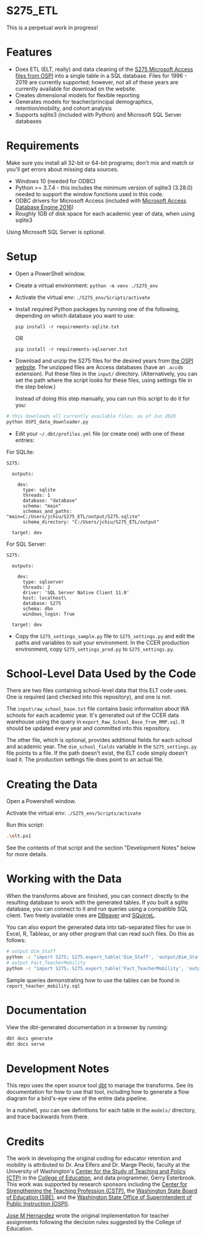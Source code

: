 
S275_ETL
========

This is a perpetual work in progress!

# Features

- Does ETL (ELT, really) and data cleaning of the [S275 Microsoft Access files from OSPI](https://www.k12.wa.us/safs-database-files) into a single table in a SQL database.
  Files for 1996 - 2019 are currently supported; however, not all of these years are currently available for download on the website.
- Creates dimensional models for flexible reporting
- Generates models for teacher/principal demographics, retention/mobility, and cohort analysis
- Supports sqlite3 (included with Python) and Microsoft SQL Server databases

# Requirements

Make sure you install all 32-bit or 64-bit programs; don't mix and match or you'll get errors about missing data sources.

- Windows 10 (needed for ODBC)
- Python >= 3.7.4 - this includes the minimum version of sqlite3 (3.28.0) needed to support the window functions used in this code.
- ODBC drivers for Microsoft Access (included with [Microsoft Access Database Engine 2016](https://www.microsoft.com/en-us/download/details.aspx?id=54920))
- Roughly 1GB of disk space for each academic year of data, when using sqlite3

Using Microsoft SQL Server is optional.

# Setup

- Open a PowerShell window.

- Create a virtual environment: `python -m venv ./S275_env`

- Activate the virtual env: `./S275_env/Scripts/activate`

- Install required Python packages by running one of the following,
  depending on which database you want to use:

  `pip install -r requirements-sqlite.txt`

  OR

  `pip install -r requirements-sqlserver.txt`

- Download and unzip the S275 files for the desired years from [the OSPI website](https://www.k12.wa.us/safs-database-files).
  The unzipped files are Access databases (have an `.accdb` extension). Put these files
  in the `input/` directory. (Alternatively, you can set the path where the script looks for these files,
  using settings file in the step below.)

  Instead of doing this step manually, you can run this script to do it for you:

```sh
# this downloads all currently available files, as of Jun 2020
python OSPI_data_downloader.py
```

- Edit your `~/.dbt/profiles.yml` file (or create one) with one of these entries:

For SQLite:

```
S275:

  outputs:

    dev:
      type: sqlite
      threads: 1
      database: "database"
      schema: "main"
      schemas_and_paths: "main=C:/Users/jchiu/S275_ETL/output/S275.sqlite"
      schema_directory: "C:/Users/jchiu/S275_ETL/output"

  target: dev
```

For SQL Server:

```
S275:

  outputs:

    dev:
      type: sqlserver
      threads: 2
      driver: 'SQL Server Native Client 11.0'
      host: localhost\
      database: S275
      schema: dbo
      windows_login: True

  target: dev
```

- Copy the `S275_settings_sample.py` file to `S275_settings.py` and edit the paths and variables to suit
  your environment. In the CCER production environment, copy `S275_settings_prod.py` to
  `S275_settings.py`.

# School-Level Data Used by the Code

There are two files containing school-level data that this ELT code uses. One is required
(and checked into this repository), and one is not.

The `input\raw_school_base.txt` file contains basic information about WA schools for each
academic year. It's generated out of the CCER data warehouse using the query in
`export_Raw_School_Base_from_RMP.sql`. It should be updated every year and committed into
this repository.

The other file, which is optional, provides additional fields for each school and
academic year. The `dim_school_fields` variable in the `S275_settings.py` file
points to a file. If the path doesn't exist, the ELT code simply doesn't load it. The
production settings file does point to an actual file.

# Creating the Data

Open a Powershell window.

Activate the virtual env: `./S275_env/Scripts/activate`

Run this script:

```sh
.\elt.ps1
```

See the contents of that script and the section "Development Notes" below for more details.

# Working with the Data

When the transforms above are finished, you can connect directly to the resulting
database to work with the generated tables. If you built a sqlite database, you
can connect to it and run queries using a compatible SQL client. Two freely
available ones are [DBeaver](https://dbeaver.io/) and
[SQuirreL](http://squirrel-sql.sourceforge.net/).

You can also export the generated data into tab-separated files for use in
Excel, R, Tableau, or any other program that can read such files. Do this as follows:

```sh
# output Dim_Staff
python -c "import S275; S275.export_table('Dim_Staff', 'output/Dim_Staff.txt')"
# output Fact_TeacherMobility
python -c "import S275; S275.export_table('Fact_TeacherMobility', 'output/Fact_TeacherMobility.txt')"

```

Sample queries demonstrating how to use the tables can be found in `report_teacher_mobility.sql`

# Documentation

View the dbt-generated documentation in a browser by running:

```sh
dbt docs generate
dbt docs serve
```

# Development Notes

This repo uses the open source tool [dbt](http://getdbt.com) to manage the transforms.
See its documentation for how to use that tool, including how to generate
a flow diagram for a bird's-eye view of the entire data pipeline.

In a nutshell, you can see definitions for each table in the `models/` directory,
and trace backwards from there.

# Credits

The work in developing the original coding for educator retention and mobility
is attributed to Dr. Ana Elfers and Dr. Marge Plecki, faculty at the University
of Washington's [Center for the Study of Teaching and Policy (CTP)](https://www.education.uw.edu/ctp/home) in the
[College of Education](https://education.uw.edu/), and data programmer, Gerry Esterbrook. This work was
supported by research sponsors including the [Center for Strengthening the
Teaching Profession (CSTP)](http://cstp-wa.org/), the [Washington State Board of Education (SBE)](https://www.sbe.wa.gov/), and
the [Washington State Office of Superintendent of Public Instruction (OSPI)](https://www.k12.wa.us/).

[Jose M Hernandez](https://github.com/jmhernan) wrote the original implementation
for teacher assignments following the decision rules suggested by the College of Education.
